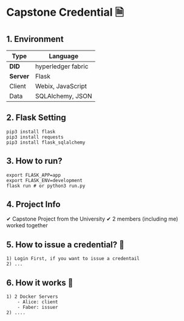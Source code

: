 # Capstone Credential 🗎

## 1. Environment

| Type       | Language           |
| ---------- | ------------------ |
| **DID**    | hyperledger fabric |
| **Server** | Flask              |
| Client     | Webix, JavaScript  |
| Data       | SQLAlchemy, JSON   |

## 2. Flask Setting

```
pip3 install flask
pip3 install requests
pip3 install flask_sqlalchemy
```

## 3. How to run?

```
export FLASK_APP=app
export FLASK_ENV=development
flask run # or python3 run.py
```

## 4. Project Info

✔ Capstone Project from the University
✔ 2 members (including me) worked together

## 5. How to issue a credential? 🤔

    1) Login First, if you want to issue a credentail
    2) ...

## 6. How it works 🙋

    1) 2 Docker Servers
        - Alice: client
        - Faber: issuer
    2) ....
